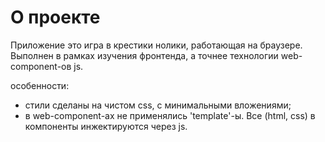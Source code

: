 # О проекте
Приложение это игра в крестики нолики, работающая на браузере.
Выполнен в рамках изучения фронтенда, а точнее технологии web-component-ов js.

особенности:
- стили сделаны на чистом css, с минимальными вложениями;
- в web-component-ах не применялись 'template'-ы. Все (html, css) в компоненты инжектируются через js.
